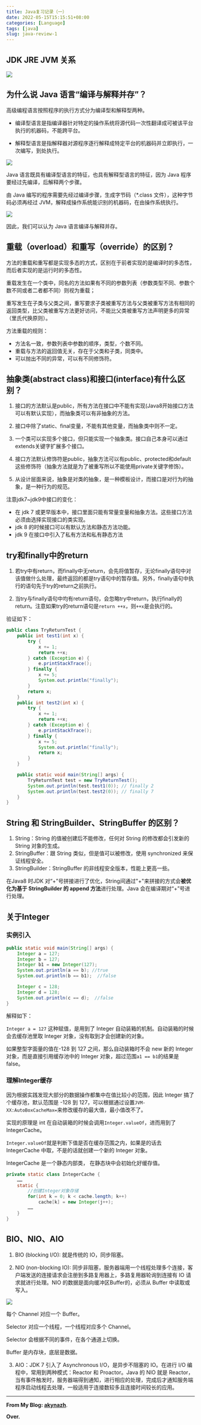 ```yaml
---
title: Java复习记录（一）
date: 2022-05-15T15:15:51+08:00
categories: [Language]
tags: [java]
slug: java-review-1
---
```


## JDK JRE JVM 关系
![](image/1.png)

## 为什么说 Java 语言“编译与解释并存”？

高级编程语言按照程序的执行方式分为编译型和解释型两种。

- 编译型语言是指编译器针对特定的操作系统将源代码一次性翻译成可被该平台执行的机器码，不能跨平台。

- 解释型语言是指解释器对源程序逐行解释成特定平台的机器码并立即执行，一次编写，到处执行。

![](image/3.png)

Java 语言既具有编译型语言的特征，也具有解释型语言的特征，因为 Java 程序要经过先编译，后解释两个步骤。

由 Java 编写的程序需要先经过编译步骤，生成字节码（\*.class 文件），这种字节码必须再经过 JVM，解释成操作系统能识别的机器码，在由操作系统执行。

![](image/2.png)

因此，我们可以认为 Java 语言编译与解释并存。

## 重载（overload）和重写（override）的区别？

方法的重载和重写都是实现多态的方式，区别在于前者实现的是编译时的多态性，而后者实现的是运行时的多态性。

重载发生在一个类中，同名的方法如果有不同的参数列表（参数类型不同、参数个数不同或者二者都不同）则视为重载；

重写发生在子类与父类之间，重写要求子类被重写方法与父类被重写方法有相同的返回类型，比父类被重写方法更好访问，不能比父类被重写方法声明更多的异常（里氏代换原则）。

方法重载的规则：

- 方法名一致，参数列表中参数的顺序，类型，个数不同。
- 重载与方法的返回值无关，存在于父类和子类，同类中。
- 可以抛出不同的异常，可以有不同修饰符。

## 抽象类(abstract class)和接口(interface)有什么区别？

1. 接口的方法默认是public，所有方法在接口中不能有实现(Java8开始接口方法可以有默认实现），而抽象类可以有非抽象的方法。

2. 接口中除了static、final变量，不能有其他变量，而抽象类中则不⼀定。

3. ⼀个类可以实现多个接口，但只能实现⼀个抽象类。接口自己本身可以通过extends关键字扩展多个接口。

4. 接口方法默认修饰符是public，抽象方法可以有public、protected和default这些修饰符（抽象方法就是为了被重写所以不能使用private关键字修饰）。

5. 从设计层面来说，抽象是对类的抽象，是⼀种模板设计，而接口是对行为的抽象，是⼀种行为的规范。

注意jdk7~jdk9中接口的变化：

- 在 jdk 7 或更早版本中，接口里面只能有常量变量和抽象方法。这些接口方法必须由选择实现接口的类实现。
- jdk 8 的时候接口可以有默认方法和静态方法功能。
- jdk 9 在接口中引⼊了私有方法和私有静态方法

## try和finally中的return

1. 若try中有return，而finally中无return，会先将值暂存，无论finally语句中对该值做什么处理，最终返回的都是try语句中的暂存值。另外，finally语句中执行的语句先于try的return之前执行。

2. 当try与finally语句中均有return语句，会忽略try中return，执行finally的return。注意如果try的return语句是`return ++x`，则`++x`是会执行的。

验证如下：

```java
public class TryReturnTest {
    public int test1(int x) {
        try {
            x += 1;
            return ++x;
        } catch (Exception e) {
            e.printStackTrace();
        } finally {
            x += 5;
            System.out.println("finally");
        }
        return x;
    }
    public int test2(int x) {
        try {
            x += 1;
            return ++x;
        } catch (Exception e) {
            e.printStackTrace();
        } finally {
            x += 5;
            System.out.println("finally");
            return x;
        }
    }

    public static void main(String[] args) {
        TryReturnTest test = new TryReturnTest();
        System.out.println(test.test1(0)); // finally 2
        System.out.println(test.test2(0)); // finally 7
    }
}
```

## String 和 StringBuilder、StringBuffer 的区别？

1. String：String 的值被创建后不能修改，任何对 String 的修改都会引发新的 String 对象的生成。
2. StringBuffer：跟 String 类似，但是值可以被修改，使用 synchronized 来保证线程安全。
3. StringBuilder：StringBuffer 的非线程安全版本，性能上更高一些。

在Java8 时JDK 对“+”号拼接进行了优化，String间通过"+"来拼接的方式会**被优化为基于 StringBuilder 的 append 方法**进行处理。Java 会在编译期对“+”号进行处理。

## 关于Integer

### 实例引入

```java
public static void main(String[] args) {
    Integer a = 127;
    Integer b = 127;
    Integer b1 = new Integer(127);
    System.out.println(a == b); //true
    System.out.println(b == b1);  //false

    Integer c = 128;
    Integer d = 128;
    System.out.println(c == d);  //false
}
```

解释如下：

`Integer a = 127` 这种赋值，是用到了 Integer 自动装箱的机制。自动装箱的时候会去缓存池里取 Integer 对象，没有取到才会创建新的对象。

如果整型字面量的值在-128 到 127 之间，那么自动装箱时不会 new 新的 Integer 对象，而是直接引用缓存池中的 Integer 对象，超过范围`a1 == b1`的结果是 false。

### 理解Integer缓存

因为根据实践发现大部分的数据操作都集中在值比较小的范围，因此 Integer 搞了个缓存池，默认范围是 -128 到 127，可以根据通过设置`JVM-XX:AutoBoxCacheMax=`来修改缓存的最大值，最小值改不了。

实现的原理是 int 在自动装箱的时候会调用`Integer.valueOf`，进而用到了IntegerCache。

`Integer.valueOf`就是判断下值是否在缓存范围之内，如果是的话去 IntegerCache 中取，不是的话就创建一个新的 Integer 对象。

IntegerCache 是一个静态内部类， 在静态块中会初始化好缓存值。

```java
private static class IntegerCache {
    ……
    static {
        //创建Integer对象存储
        for(int k = 0; k < cache.length; k++)
            cache[k] = new Integer(j++);
        ……
    }
}
```

## BIO、NIO、AIO

1. BIO (blocking I/O): 就是传统的 IO，同步阻塞。

2. NIO (non-blocking IO): 同步非阻塞，服务器端用一个线程处理多个连接，客户端发送的连接请求会注册到多路复用器上，多路复用器轮询到连接有 IO 请求就进行处理。NIO 的数据是面向缓冲区Buffer的，必须从 Buffer 中读取或写入。

![](image/6.png)

每个 Channel 对应一个 Buffer。

Selector 对应一个线程，一个线程对应多个 Channel。

Selector 会根据不同的事件，在各个通道上切换。

Buffer 是内存块，底层是数据。

3. AIO：JDK 7 引入了 Asynchronous I/O，是异步不阻塞的 IO。在进行 I/O 编程中，常用到两种模式：Reactor 和 Proactor。Java 的 NIO 就是 Reactor，当有事件触发时，服务器端得到通知，进行相应的处理，完成后才通知服务端程序启动线程去处理，一般适用于连接数较多且连接时间较长的应用。


---

**From My Blog: [akynazh](https://akynazh.site)**.

**Over.**
